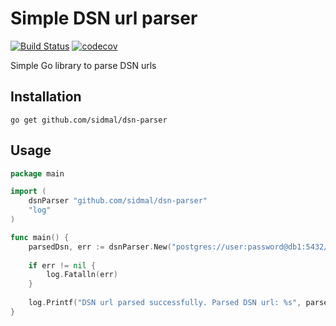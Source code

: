 # Simple DSN url parser

[![Build Status](https://travis-ci.org/sidmal/dsn-parser.svg?branch=master)](https://travis-ci.org/github/sidmal/dsn-parser)
[![codecov](https://codecov.io/gh/sidmal/dsn-parser/branch/master/graph/badge.svg)](https://codecov.io/gh/sidmal/dsn-parser)

Simple Go library to parse DSN urls

## Installation

`go get github.com/sidmal/dsn-parser`

## Usage

```go
package main

import (
	dsnParser "github.com/sidmal/dsn-parser"
	"log"
)

func main() {
	parsedDsn, err := dsnParser.New("postgres://user:password@db1:5432/test?sslmode=disable")
	
	if err != nil {
		log.Fatalln(err)
    }
    
    log.Printf("DSN url parsed successfully. Parsed DSN url: %s", parsedDsn.Dsn)
}
```
